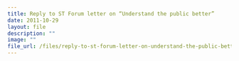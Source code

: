 ```yaml
---
title: Reply to ST Forum letter on “Understand the public better”
date: 2011-10-29
layout: file
description: ""
image: ""
file_url: /files/reply-to-st-forum-letter-on-understand-the-public-better-.pdf
---
```

